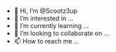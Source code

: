 - 👋 Hi, I’m @Scootz3up
- 👀 I’m interested in ...
- 🌱 I’m currently learning ...
- 💞️ I’m looking to collaborate on ...
- 📫 How to reach me ...

<!---
Scootz3up/Scootz3up is a ✨ special ✨ repository because its `README.md` (this file) appears on your GitHub profile.
You can click the Preview link to take a look at your changes.
--->
